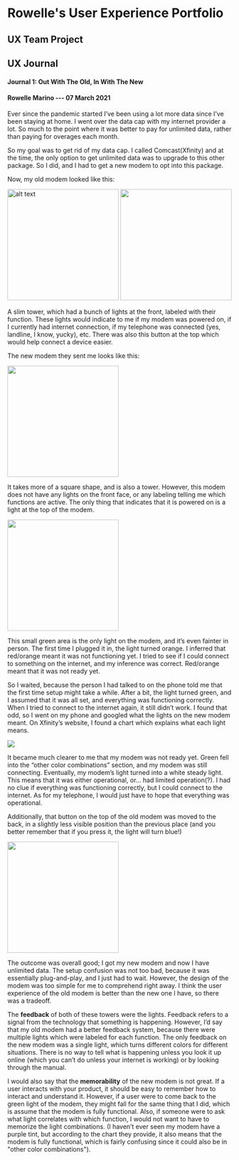 # Rowelle's User Experience Portfolio


## UX Team Project


## UX Journal

#### Journal 1: Out With The Old, In With The New
#### Rowelle Marino                   --- 07 March 2021

Ever since the pandemic started I’ve been using a lot more data since I’ve been staying at home. I went over the data cap with my internet provider a lot. So much to the point where it was better to pay for unlimited data, rather than paying for overages each month. 

So my goal was to get rid of my data cap. I called Comcast(Xfinity) and at the time, the only option to get unlimited data was to upgrade to this other package. So I did, and I had to get a new modem to opt into this package.

Now, my old modem looked like this:

<img src="https://user-images.githubusercontent.com/60239910/110271198-60b3cb00-7f7c-11eb-876f-57976f0d0568.png" alt="alt text" width="250" height="250"> <img src="https://user-images.githubusercontent.com/60239910/110271491-0a935780-7f7d-11eb-9512-f94417fc3736.png" width ="250" height="250">


A slim tower, which had a bunch of lights at the front, labeled with their function. These lights would indicate to me if my modem was powered on, if I currently had internet connection, if my telephone was connected (yes, landline, I know, yucky), etc. There was also this button at the top which would help connect a device easier.


The new modem they sent me looks like this:

<img src="https://user-images.githubusercontent.com/60239910/110271630-44fcf480-7f7d-11eb-8ebe-7c1a46fb3856.png" width ="250" height="250">


It takes more of a square shape, and is also a tower. However, this modem does not have any lights on the front face, or any labeling telling me which functions are active. The only thing that indicates that it is powered on is a light at the top of the modem.

<img src="https://user-images.githubusercontent.com/60239910/110271924-d2404900-7f7d-11eb-8295-c433e60c3695.png" width ="250" height="250">


This small green area is the only light on the modem, and it’s even fainter in person. The first time I plugged it in, the light turned orange. I inferred that red/orange meant it was not functioning yet. I tried to see if I could connect to something on the internet, and my inference was correct. Red/orange meant that it was not ready yet. 

So I waited, because the person I had talked to on the phone told me that the first time setup might take a while. After a bit, the light turned green, and I assumed that it was all set, and everything was functioning correctly. When I tried to connect to the internet again, it still didn’t work. I found that odd, so I went on my phone and googled what the lights on the new modem meant. On Xfinity’s website, I found a chart which explains what each light means. 

<img src="https://user-images.githubusercontent.com/60239910/110272186-70341380-7f7e-11eb-8fa6-a325596a15c9.png">


It became much clearer to me that my modem was not ready yet. Green fell into the “other color combinations” section, and my modem was still connecting. Eventually, my modem’s light turned into a white steady light. This means that it was either operational, or… had limited operation(?). I had no clue if everything was functioning correctly, but I could connect to the internet. As for my telephone, I would just have to hope that everything was operational.


Additionally, that button on the top of the old modem was moved to the back, in a slightly less visible position than the previous place (and you better remember that if you press it, the light will turn blue!)

<img src="https://user-images.githubusercontent.com/60239910/110272095-3236ef80-7f7e-11eb-88d3-06d40a43a7e8.png" width ="250" height="250">



The outcome was overall good; I got my new modem and now I have unlimited data. The setup confusion was not too bad, because it was essentially plug-and-play, and I just had to wait. However, the design of the modem was too simple for me to comprehend right away. I think the user experience of the old modem is better than the new one I have, so there was a tradeoff.

The **feedback** of both of these towers were the lights. Feedback refers to a signal from the technology that something is happening. However, I’d say that my old modem had a better feedback system, because there were multiple lights which were labeled for each function. The only feedback on the new modem was a single light, which turns different colors for different situations. There is no way to tell what is happening unless you look it up online (which you can’t do unless your internet is working) or by looking through the manual.

I would also say that the **memorability** of the new modem is not great. If a user interacts with your product, it should be easy to remember how to interact and understand it. However, if a user were to come back to the green light of the modem, they might fall for the same thing that I did, which is assume that the modem is fully functional. Also, if someone were to ask what light correlates with which function, I would not want to have to memorize the light combinations. (I haven’t ever seen my modem have a purple tint, but according to the chart they provide, it also means that the modem is fully functional, which is fairly confusing since it could also be in "other color combinations").
